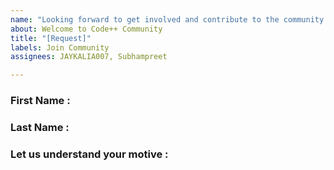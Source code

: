 ```yaml
---
name: "Looking forward to get involved and contribute to the community ❄\U0001F389⭐\U0001F389"
about: Welcome to Code++ Community
title: "[Request]"
labels: Join Community
assignees: JAYKALIA007, Subhampreet

---
```


### First Name : 

### Last Name :

### Let us understand your motive :
